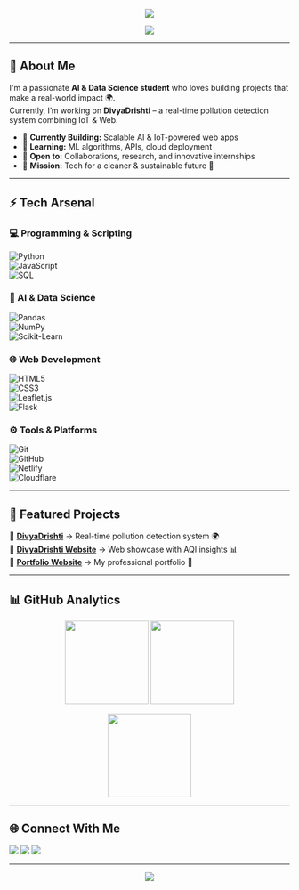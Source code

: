 <!-- Header Banner -->
<p align="center">
  <img src="https://capsule-render.vercel.app/api?type=waving&color=0:00C9FF,100:92FE9D&height=200&section=header&text=Atharva%20Kesarkar&fontSize=45&fontColor=ffffff&animation=fadeIn&fontAlignY=35" />
</p>

<!-- Typing Animation -->
<p align="center">
  <img src="https://readme-typing-svg.herokuapp.com?font=Fira+Code&size=22&pause=1000&color=00C9FF&center=true&vCenter=true&width=500&lines=Aspiring+Software+Developer;AI+%26+Data+Science+Student;Web+Developer+%7C+Open+Source+Enthusiast;Building+DivyaDrishti+🌍" />
</p>

---

## 🚀 About Me  
I'm a passionate **AI & Data Science student** who loves building projects that make a real-world impact 🌍.  
Currently, I’m working on **DivyaDrishti** – a real-time pollution detection system combining IoT & Web.  

- 🔭 **Currently Building:** Scalable AI & IoT-powered web apps  
- 🌱 **Learning:** ML algorithms, APIs, cloud deployment  
- 🤝 **Open to:** Collaborations, research, and innovative internships  
- 🎯 **Mission:** Tech for a cleaner & sustainable future 🌱  

---

## ⚡ Tech Arsenal  

### 💻 Programming & Scripting  
![Python](https://img.shields.io/badge/Python-3776AB?style=for-the-badge&logo=python&logoColor=white)  
![JavaScript](https://img.shields.io/badge/JavaScript-F7DF1E?style=for-the-badge&logo=javascript&logoColor=black)  
![SQL](https://img.shields.io/badge/SQL-003B57?style=for-the-badge&logo=sqlite&logoColor=white)  

### 🤖 AI & Data Science  
![Pandas](https://img.shields.io/badge/Pandas-150458?style=for-the-badge&logo=pandas&logoColor=white)  
![NumPy](https://img.shields.io/badge/Numpy-013243?style=for-the-badge&logo=numpy&logoColor=white)  
![Scikit-Learn](https://img.shields.io/badge/Scikit--Learn-F7931E?style=for-the-badge&logo=scikit-learn&logoColor=white)  

### 🌐 Web Development  
![HTML5](https://img.shields.io/badge/HTML5-E34F26?style=for-the-badge&logo=html5&logoColor=white)  
![CSS3](https://img.shields.io/badge/CSS3-1572B6?style=for-the-badge&logo=css3&logoColor=white)  
![Leaflet.js](https://img.shields.io/badge/Leaflet-199900?style=for-the-badge&logo=leaflet&logoColor=white)  
![Flask](https://img.shields.io/badge/Flask-000000?style=for-the-badge&logo=flask&logoColor=white)  

### ⚙️ Tools & Platforms  
![Git](https://img.shields.io/badge/Git-F05032?style=for-the-badge&logo=git&logoColor=white)  
![GitHub](https://img.shields.io/badge/GitHub-181717?style=for-the-badge&logo=github&logoColor=white)  
![Netlify](https://img.shields.io/badge/Netlify-00C7B7?style=for-the-badge&logo=netlify&logoColor=white)  
![Cloudflare](https://img.shields.io/badge/Cloudflare-F38020?style=for-the-badge&logo=cloudflare&logoColor=white)  

---

## 📌 Featured Projects  
🔹 [**DivyaDrishti**](https://github.com/atharvakesarkar/DivyaDrishti) → Real-time pollution detection system 🌍  
🔹 [**DivyaDrishti Website**](https://github.com/atharvakesarkar/Divyadrishti_official_website) → Web showcase with AQI insights 📊  
🔹 [**Portfolio Website**](https://github.com/atharvakesarkar/portfolio-website) → My professional portfolio 🚀  

---

## 📊 GitHub Analytics  

<p align="center">
  <img src="https://github-readme-stats.vercel.app/api?username=atharvakesarkar&show_icons=true&theme=tokyonight&hide_border=true" height="150"/>
  <img src="https://github-readme-stats.vercel.app/api/top-langs/?username=atharvakesarkar&layout=compact&theme=tokyonight&hide_border=true" height="150"/>
</p>

<p align="center">
  <img src="https://github-readme-streak-stats.herokuapp.com/?user=atharvakesarkar&theme=tokyonight&hide_border=true" height="150"/>
</p>

---

## 🌐 Connect With Me  
<p align="left">
  <a href="https://linkedin.com" target="_blank"><img src="https://img.shields.io/badge/LinkedIn-%230077B5.svg?&style=for-the-badge&logo=linkedin&logoColor=white"/></a>
  <a href="https://instagram.com/divyadrishti_official" target="_blank"><img src="https://img.shields.io/badge/Instagram-%23E4405F.svg?&style=for-the-badge&logo=instagram&logoColor=white"/></a>
  <a href="https://github.com/atharvakesarkar" target="_blank"><img src="https://img.shields.io/badge/GitHub-100000?style=for-the-badge&logo=github&logoColor=white"/></a>
</p>

---

<!-- Footer Banner -->
<p align="center">
  <img src="https://capsule-render.vercel.app/api?type=waving&color=0:92FE9D,100:00C9FF&height=120&section=footer"/>
</p>
